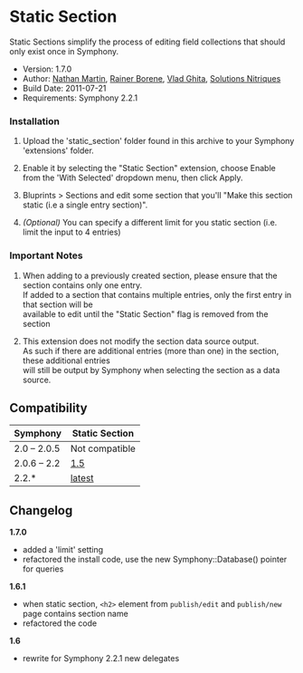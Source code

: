 Static Section
==============

Static Sections simplify the process of editing field collections that should only exist once in Symphony.

- Version: 1.7.0
- Author: [Nathan Martin](mailto:nathan@knupska.com), [Rainer Borene](mailto:rainerborene@gmail.com), [Vlad Ghita](mailto:vlad.ghita@xandergroup.ro), [Solutions Nitriques](http://www.nitriques.com/open-source/)
- Build Date: 2011-07-21
- Requirements: Symphony 2.2.1

### Installation

1. Upload the 'static_section' folder found in this archive to your Symphony 'extensions' folder.

2. Enable it by selecting the "Static Section" extension, choose Enable from the 'With Selected' dropdown menu, then click Apply.

3. Bluprints > Sections and edit some section that you'll "Make this section static (i.e a single entry section)".

4. *(Optional)* You can specify a different limit for you static section (i.e. limit the input to 4 entries)

### Important Notes

1. When adding to a previously created section, please ensure that the section contains only one entry.  
   If added to a section that contains multiple entries, only the first entry in that section will be  
   available to edit until the "Static Section" flag is removed from the section

2. This extension does not modify the section data source output.  
   As such if there are additional entries (more than one) in the section, these additional entries  
   will still be output by Symphony when selecting the section as a data source.

## Compatibility

Symphony    | Static Section
  ------------| -------------
  2.0 – 2.0.5 | Not compatible
  2.0.6 – 2.2 | [1.5](https://github.com/knupska/static_section/tree/1.5)
  2.2.*       | [latest](https://github.com/knupska/static_section/tree/1.7)

## Changelog

**1.7.0**  

- added a 'limit' setting
- refactored the install code, use the new Symphony::Database() pointer for queries

**1.6.1**

- when static section, `<h2>` element from `publish/edit` and `publish/new` page contains section name
- refactored the code

**1.6**

- rewrite for Symphony 2.2.1 new delegates
